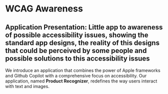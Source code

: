 # WCAG Awareness

## Application Presentation: Little app to awareness of possible accessibility issues, showing the standard app designs, the reality of this designs that could be perceived by some people and possible solutions to this accessibility issues

We introduce an application that combines the power of Apple frameworks and Github Copilot with a comprehensive focus on accessibility. Our application, named **Product Recognizer**, redefines the way users interact with text and images.
